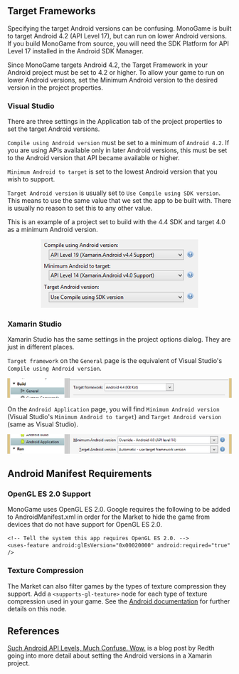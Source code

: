 # 

## Target Frameworks
Specifying the target Android versions can be confusing.  MonoGame is built to target Android 4.2 (API Level 17), but can run on lower Android versions.  If you build MonoGame from source, you will need the SDK Platform for API Level 17 installed in the Android SDK Manager.

Since MonoGame targets Android 4.2, the Target Framework in your Android project must be set to 4.2 or higher.  To allow your game to run on lower Android versions, set the Minimum Android version to the desired version in the project properties.

### Visual Studio
There are three settings in the Application tab of the project properties to set the target Android versions.

`Compile using Android version` must be set to a minimum of `Android 4.2`.  If you are using APIs available only in later Android versions, this must be set to the Android version that API became available or higher.

`Minimum Android to target` is set to the lowest Android version that you wish to support.

`Target Android version` is usually set to `Use Compile using SDK version`.  This means to use the same value that we set the app to be built with.  There is usually no reason to set this to any other value.

This is an example of a project set to build with the 4.4 SDK and target 4.0 as a minimum Android version.

<p align="center">
<img src="images/android_vs_target_frameworks.png"/>
</p>

### Xamarin Studio

Xamarin Studio has the same settings in the project options dialog. They are just in different places.

`Target framework` on the `General` page is the equivalent of Visual Studio's `Compile using Android version`.

<p align="center">
<img src="images/android_xs_target_framework.png"/>
</p>

On the `Android Application` page, you will find `Minimum Android version` (Visual Studio's `Minimum Android to target`) and `Target Android version` (same as Visual Studio).

<p align="center">
<img src="images/android_xs_minimum_framework.png"/>
</p>


## Android Manifest Requirements

### OpenGL ES 2.0 Support

MonoGame uses OpenGL ES 2.0. Google requires the following to be added to AndroidManifest.xml in order for the Market to hide the game from devices that do not have support for OpenGL ES 2.0.


```
<!-- Tell the system this app requires OpenGL ES 2.0. -->
<uses-feature android:glEsVersion="0x00020000" android:required="true" />
```

### Texture Compression

The Market can also filter games by the types of texture compression they support. Add a  ```
<supports-gl-texture> ``` node for each type of texture compression used in your game. See the [Android documentation](http://developer.android.com/guide/topics/manifest/supports-gl-texture-element.html) for further details on this node.

## References

[Such Android API Levels, Much Confuse. Wow.](http://redth.codes/such-android-api-levels-much-confuse-wow/) is a blog post by Redth going into more detail about setting the Android versions in a Xamarin project.

